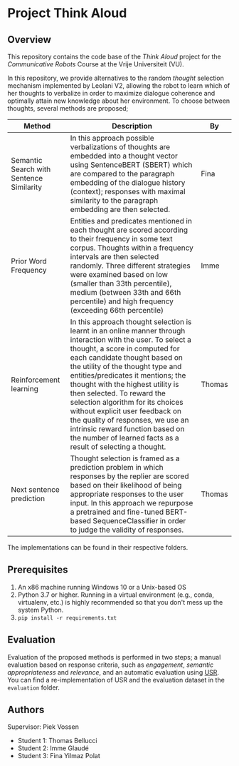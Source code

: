 # Project Think Aloud

## Overview

This repository contains the code base of the _Think Aloud_ project for the _Communicative Robots_ Course at the Vrije Universiteit (VU).

In this repository, we provide alternatives to the random _thought_ selection mechanism implemented by Leolani V2, allowing the robot to learn which of her thoughts to verbalize in order to maximize dialogue coherence and optimally attain new knowledge about her environment. To choose between thoughts, several methods are proposed;

| Method        | Description | By |
|---------------|-------------|----|
| Semantic Search with Sentence Similarity| In this approach possible verbalizations of thoughts are embedded into a thought vector using SentenceBERT (SBERT) which are compared to the paragraph embedding of the dialogue history (context); responses with maximal similarity to the paragraph embedding are then selected. | Fina |
| Prior Word Frequency                    | Entities and predicates mentioned in each thought are scored according to their frequency in some text corpus. Thoughts within a frequency intervals are then selected randomly. Three different strategies were examined based on low (smaller than 33th percentile), medium (between 33th and 66th percentile) and high frequency (exceeding 66th percentile) | Imme |
| Reinforcement learning                  | In this approach thought selection is learnt in an online manner through interaction with the user. To select a thought, a score in computed for each candidate thought based on the utility of the thought type and entities/predicates it mentions; the thought with the highest utility is then selected. To reward the selection algorithm for its choices without explicit user feedback on the quality of responses, we use an intrinsic reward function based on the number of learned facts as a result of selecting a thought. | Thomas |
| Next sentence prediction                | Thought selection is framed as a prediction problem in which responses by the replier are scored based on their likelihood of being appropriate responses to the user input. In this approach we repurpose a pretrained and fine-tuned BERT-based SequenceClassifier in order to judge the validity of responses. | Thomas |

The implementations can be found in their respective folders.

## Prerequisites

1. An x86 machine running Windows 10 or a Unix-based OS
1. Python 3.7 or higher. Running in a virtual environment (e.g., conda, virtualenv, etc.) is highly recommended so that you don't mess up the system Python.
1. `pip install -r requirements.txt`

## Evaluation

Evaluation of the proposed methods is performed in two steps; a manual evaluation based on response criteria, such as *engagement*, *semantic appropriateness* and *relevance*, and an automatic evaluation using [USR](https://github.com/Shikib/usr). You can find a re-implementation of USR and the evaluation dataset in the `evaluation` folder.

## Authors

Supervisor: Piek Vossen

- Student 1: Thomas Bellucci
- Student 2: Imme Glaudé
- Student 3: Fina Yilmaz Polat
